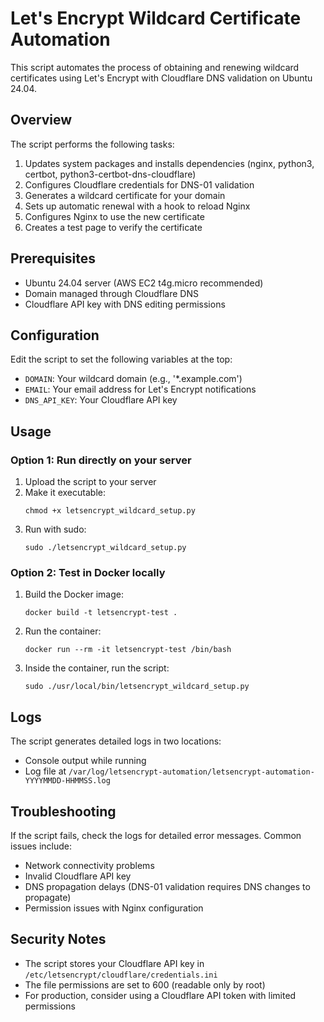 # Let's Encrypt Wildcard Certificate Automation

This script automates the process of obtaining and renewing wildcard certificates using Let's Encrypt with Cloudflare DNS validation on Ubuntu 24.04.

## Overview

The script performs the following tasks:
1. Updates system packages and installs dependencies (nginx, python3, certbot, python3-certbot-dns-cloudflare)
2. Configures Cloudflare credentials for DNS-01 validation
3. Generates a wildcard certificate for your domain
4. Sets up automatic renewal with a hook to reload Nginx
5. Configures Nginx to use the new certificate
6. Creates a test page to verify the certificate

## Prerequisites

- Ubuntu 24.04 server (AWS EC2 t4g.micro recommended)
- Domain managed through Cloudflare DNS
- Cloudflare API key with DNS editing permissions

## Configuration

Edit the script to set the following variables at the top:
- `DOMAIN`: Your wildcard domain (e.g., '*.example.com')
- `EMAIL`: Your email address for Let's Encrypt notifications
- `DNS_API_KEY`: Your Cloudflare API key

## Usage

### Option 1: Run directly on your server

1. Upload the script to your server
2. Make it executable:
   ```
   chmod +x letsencrypt_wildcard_setup.py
   ```
3. Run with sudo:
   ```
   sudo ./letsencrypt_wildcard_setup.py
   ```

### Option 2: Test in Docker locally

1. Build the Docker image:
   ```
   docker build -t letsencrypt-test .
   ```
2. Run the container:
   ```
   docker run --rm -it letsencrypt-test /bin/bash
   ```
3. Inside the container, run the script:
   ```
   sudo ./usr/local/bin/letsencrypt_wildcard_setup.py
   ```

## Logs

The script generates detailed logs in two locations:
- Console output while running
- Log file at `/var/log/letsencrypt-automation/letsencrypt-automation-YYYYMMDD-HHMMSS.log`

## Troubleshooting

If the script fails, check the logs for detailed error messages. Common issues include:
- Network connectivity problems
- Invalid Cloudflare API key
- DNS propagation delays (DNS-01 validation requires DNS changes to propagate)
- Permission issues with Nginx configuration

## Security Notes

- The script stores your Cloudflare API key in `/etc/letsencrypt/cloudflare/credentials.ini`
- The file permissions are set to 600 (readable only by root)
- For production, consider using a Cloudflare API token with limited permissions